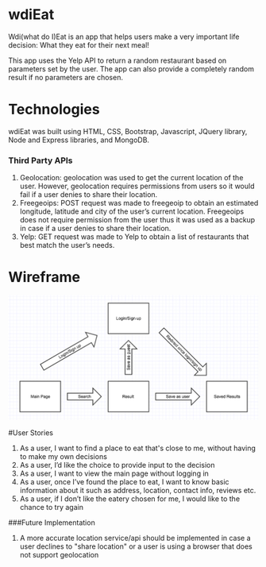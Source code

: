 # wdiEat
Wdi(what do I)Eat is an app that helps users make a very important life decision: What they eat for their next meal!

This app uses the Yelp API to return a random restaurant based on parameters set by the user. The app can also provide a completely random result if no parameters are chosen.

# Technologies
wdiEat was built using HTML, CSS, Bootstrap, Javascript, JQuery library, Node and Express libraries, and MongoDB.

### Third Party APIs
1. Geolocation: geolocation was used to get the current location of the user. However, geolocation requires permissions from users so it would fail if a user denies to share their location.
2. Freegeoips: POST request was made to freegeoip to obtain an estimated longitude, latitude and city of the user’s current location. Freegeoips does not require permission from the user thus it was used as a backup in case if a user denies to share their location.
3. Yelp: GET request was made to Yelp to obtain a list of restaurants that best match the user’s needs.

# Wireframe
![alt tag](https://raw.githubusercontent.com/llovee91/wdiEat-whatdoIEat/master/public/images/wireframe.png)

#User Stories
1. As a user, I want to find a place to eat that's close to me, without having to make my own decisions
2. As a user, I’d like the choice to provide input to the decision
3. As a user, I want to view the main page without logging in
4. As a user, once I’ve found the place to eat, I want to know basic information about it such as address, location, contact info, reviews etc.
5. As a user, if I don’t like the eatery chosen for me, I would like to the chance to try again

###Future Implementation
1. A more accurate location service/api should be implemented in case a user declines to "share location" or a user is using a browser that does not support geolocation
